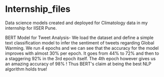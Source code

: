 # Internship_files
Data science models created and deployed for Climatology data in my internship for IISER Pune.

BERT Model for Tweet Analysis- We load the dataset and define a simple text classification model to infer the sentiment of tweets regarding Global Warming. We run 4 epochs and we can see that the accuracy for the model improves with almost 30% per epoch. It goes from 44% to 72% and then to a staggering 92% in the 3rd epoch itself. The 4th epoch however gives us an amazing accuracy of 98% ! Thus BERT's claim at being the best NLP algorithm holds true!

